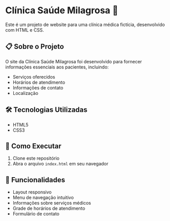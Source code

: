 # Clínica Saúde Milagrosa 🏥

Este é um projeto de website para uma clínica médica fictícia, desenvolvido com HTML e CSS.

## 📋 Sobre o Projeto

O site da Clínica Saúde Milagrosa foi desenvolvido para fornecer informações essenciais aos pacientes, incluindo:
- Serviços oferecidos
- Horários de atendimento
- Informações de contato
- Localização

## 🛠️ Tecnologias Utilizadas

- HTML5
- CSS3


## 🚀 Como Executar

1. Clone este repositório
2. Abra o arquivo `index.html` em seu navegador

## 📱 Funcionalidades

- Layout responsivo
- Menu de navegação intuitivo
- Informações sobre serviços médicos
- Grade de horários de atendimento
- Formulário de contato

